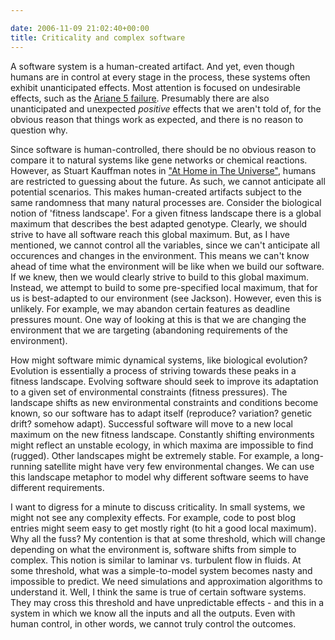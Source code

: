 ```yaml
---

date: 2006-11-09 21:02:40+00:00
title: Criticality and complex software
---
```


A software system is a human-created artifact. And yet, even though humans are in control at every stage in the process, these systems often exhibit unanticipated effects. Most attention is focused on undesirable effects, such as the [Ariane 5 failure](http://en.wikipedia.org/wiki/Ariane_5_Flight_501). Presumably there are also unanticipated and unexpected _positive_ effects that we aren't told of, for the obvious reason that things work as expected, and there is no reason to question why.

Since software is human-controlled, there should be no obvious reason to compare it to natural systems like gene networks or chemical reactions. However, as Stuart Kauffman notes in ["At Home in The Universe"](http://www.amazon.com/At-Home-Universe-Self-Organization-Complexity/dp/0195095995/ref=ed_oe_h/104-7655899-5779117?ie=UTF8), humans are restricted to guessing about the future. As such, we cannot anticipate all potential scenarios. This makes human-created artifacts subject to the same randomness that many natural processes are. Consider the biological notion of 'fitness landscape'. For a given fitness landscape there is a global maximum that describes the best adapted genotype. Clearly, we should strive to have all software reach this global maximum. But, as I have mentioned, we cannot control all the variables, since we can't anticipate all occurences and changes in the environment. This means we can't know ahead of time what the environment will be like when we build our software.  If we knew, then we would clearly strive to build to this global maximum. Instead, we attempt to build to some pre-specified local maximum, that for us is best-adapted to our environment (see Jackson). However, even this is unlikely. For example, we may abandon certain features as deadline pressures mount. One way of looking at this is that we are changing the environment that we are targeting (abandoning requirements of the environment).

How might software mimic dynamical systems, like biological evolution? Evolution is essentially a process of striving towards these peaks in a fitness landscape. Evolving software should seek to improve its adaptation to a given set of environmental constraints (fitness pressures). The landscape shifts as new environmental constraints and conditions become known, so our software has to adapt itself (reproduce? variation? genetic drift? somehow adapt). Successful software will move to a new local maximum on the new fitness landscape.  Constantly shifting environments might reflect an unstable ecology, in which maxima are impossible to find (rugged). Other landscapes might be extremely stable. For example, a long-running satellite might have very few environmental changes.  We can use this landscape metaphor to model why different software seems to have different requirements.

I want to digress for a minute to discuss criticality. In small systems, we might not see any complexity effects. For example, code to post blog entries might seem easy to get mostly right (to hit a good local maximum). Why all the fuss? My contention is that at some threshold, which will change depending on what the environment is, software shifts from simple to complex. This notion is similar to laminar vs. turbulent flow in fluids. At some threshold, what was a simple-to-model system becomes nasty and impossible to predict. We need simulations and approximation algorithms to understand it. Well, I think the same is true of certain software systems. They may cross this threshold and have unpredictable effects - and this in a system in which we know all the inputs and all the outputs.  Even with human control, in other words, we cannot truly control the outcomes.
